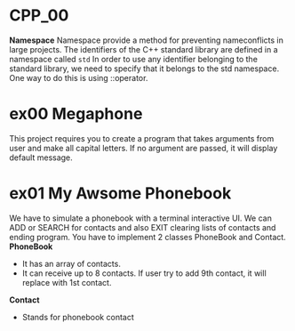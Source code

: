 # CPP_00
**Namespace**
Namespace provide a method for preventing nameconflicts in large projects.
The identifiers of the C++ standard library are defined in a namespace called ```std```
In order to use any identifier belonging to the standard library, we need to specify that it belongs to the std namespace. One way to do this is using ::operator.
# ex00 Megaphone
This project requires you to create a program that takes arguments from user and make all capital letters. If no argument are passed, it will display default message.
# ex01 My Awsome Phonebook
We have to simulate a phonebook with a terminal interactive UI. We can ADD or SEARCH for contacts and also EXIT clearing lists of contacts and ending program.
You have to implement 2 classes PhoneBook and Contact. <br>
**PhoneBook**
+ It has an array of contacts.
+ It can receive up to 8 contacts. If user try to add 9th contact, it will replace with 1st contact. <br>

**Contact**
+ Stands for phonebook contact
